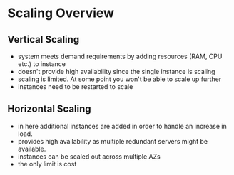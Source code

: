 # Scaling Overview

## Vertical Scaling

- system meets demand requirements by adding resources (RAM, CPU etc.) to instance
- doesn't provide high availability since the single instance is scaling
- scaling is limited. At some point you won't be able to scale up further
- instances need to be restarted to scale

## Horizontal Scaling

- in here additional instances are added in order to handle an increase in load.
- provides high availability as multiple redundant servers might be available.
- instances can be scaled out across multiple AZs
- the only limit is cost